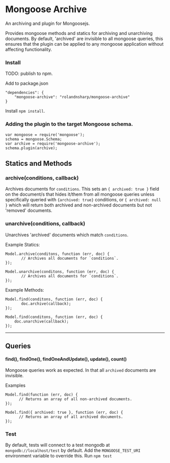 Mongoose Archive
==================

An archiving and plugin for Mongoosejs.

Provides mongoose methods and statics for archiving and unarchiving documents.
By default, 'archived' are invisible to all mongoose queries, this ensures that the plugin can be applied to any mongoose application without affecting functionality.

### Install

TODO: publish to npm.


Add to package.json
```
"dependencies": {
    "mongoose-archive": "rolandnsharp/mongoose-archive"
}
```
Install `npm install`.

### Adding the plugin to the target Mongoose schema.

```
var mongoose = require('mongoose');
schema = mongoose.Schema;
var archive = require('mongoose-archive');
schema.plugin(archive);
```
## Statics and Methods


### archive(conditions, callback)
Archives documents for `conditions`.
This sets an `{ archived: true }` field on the document/s that hides it/them from all mongoose queries unless specifically queried with `{archived: true}` conditions, or `{ archived: null }` which will return both archived and non-archived documents but not 'removed' documents.

### unarchive(conditions, callback)
Unarchives 'archived' documents which match `conditions`.

Example Statics:

```
Model.archive(conditons, function (err, doc) {
       // Archives all documents for `conditions`.
});
```

```
Model.unarchive(conditons, function (err, doc) {
       // Archives all documents for `conditions`.
});
```

Example Methods:

```
Model.find(conditons, function (err, doc) {
       doc.archive(callback);
});
```

```
Model.find(conditons, function (err, doc) {
    doc.unarchive(callback);
});
```

- - -

## Queries

#### find(), findOne(), findOneAndUpdate(), update(), count()
Mongoose queries work as expected. In that all `archived` documents are invisible.

Examples

```
Model.find(function (err, doc) {
      // Returns an array of all non-archived documents.
});
```

```
Model.find({ archived: true }, function (err, doc) {
      // Returns an array of all archived documents.
});
```

### Test
By default, tests will connect to a test mongodb at `mongodb://localhost/test` by default. Add the `MONGOOSE_TEST_URI` environment variable to override this.
Run `npm test`
